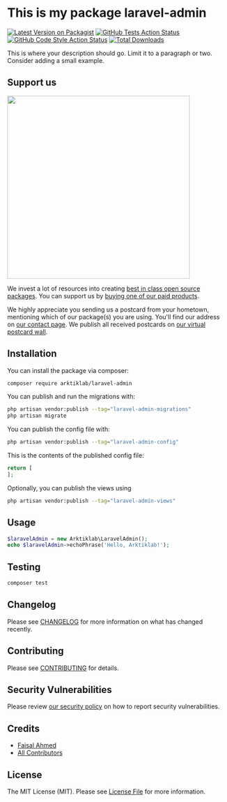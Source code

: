 # This is my package laravel-admin

[![Latest Version on Packagist](https://img.shields.io/packagist/v/arktiklab/laravel-admin.svg?style=flat-square)](https://packagist.org/packages/arktiklab/laravel-admin)
[![GitHub Tests Action Status](https://img.shields.io/github/actions/workflow/status/arktiklab/laravel-admin/run-tests.yml?branch=main&label=tests&style=flat-square)](https://github.com/arktiklab/laravel-admin/actions?query=workflow%3Arun-tests+branch%3Amain)
[![GitHub Code Style Action Status](https://img.shields.io/github/actions/workflow/status/arktiklab/laravel-admin/fix-php-code-style-issues.yml?branch=main&label=code%20style&style=flat-square)](https://github.com/arktiklab/laravel-admin/actions?query=workflow%3A"Fix+PHP+code+style+issues"+branch%3Amain)
[![Total Downloads](https://img.shields.io/packagist/dt/arktiklab/laravel-admin.svg?style=flat-square)](https://packagist.org/packages/arktiklab/laravel-admin)

This is where your description should go. Limit it to a paragraph or two. Consider adding a small example.

## Support us

[<img src="https://github-ads.s3.eu-central-1.amazonaws.com/laravel-admin.jpg?t=1" width="419px" />](https://spatie.be/github-ad-click/laravel-admin)

We invest a lot of resources into creating [best in class open source packages](https://spatie.be/open-source). You can support us by [buying one of our paid products](https://spatie.be/open-source/support-us).

We highly appreciate you sending us a postcard from your hometown, mentioning which of our package(s) you are using. You'll find our address on [our contact page](https://spatie.be/about-us). We publish all received postcards on [our virtual postcard wall](https://spatie.be/open-source/postcards).

## Installation

You can install the package via composer:

```bash
composer require arktiklab/laravel-admin
```

You can publish and run the migrations with:

```bash
php artisan vendor:publish --tag="laravel-admin-migrations"
php artisan migrate
```

You can publish the config file with:

```bash
php artisan vendor:publish --tag="laravel-admin-config"
```

This is the contents of the published config file:

```php
return [
];
```

Optionally, you can publish the views using

```bash
php artisan vendor:publish --tag="laravel-admin-views"
```

## Usage

```php
$laravelAdmin = new Arktiklab\LaravelAdmin();
echo $laravelAdmin->echoPhrase('Hello, Arktiklab!');
```

## Testing

```bash
composer test
```

## Changelog

Please see [CHANGELOG](CHANGELOG.md) for more information on what has changed recently.

## Contributing

Please see [CONTRIBUTING](CONTRIBUTING.md) for details.

## Security Vulnerabilities

Please review [our security policy](../../security/policy) on how to report security vulnerabilities.

## Credits

- [Faisal Ahmed](https://github.com/arktiklab)
- [All Contributors](../../contributors)

## License

The MIT License (MIT). Please see [License File](LICENSE.md) for more information.

